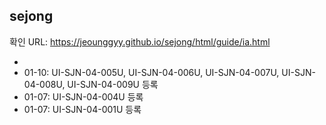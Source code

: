 ## sejong

확인 URL: https://jeounggyy.github.io/sejong/html/guide/ia.html

-
- 01-10: UI-SJN-04-005U, UI-SJN-04-006U, UI-SJN-04-007U, UI-SJN-04-008U, UI-SJN-04-009U 등록
- 01-07: UI-SJN-04-004U 등록
- 01-07: UI-SJN-04-001U 등록
